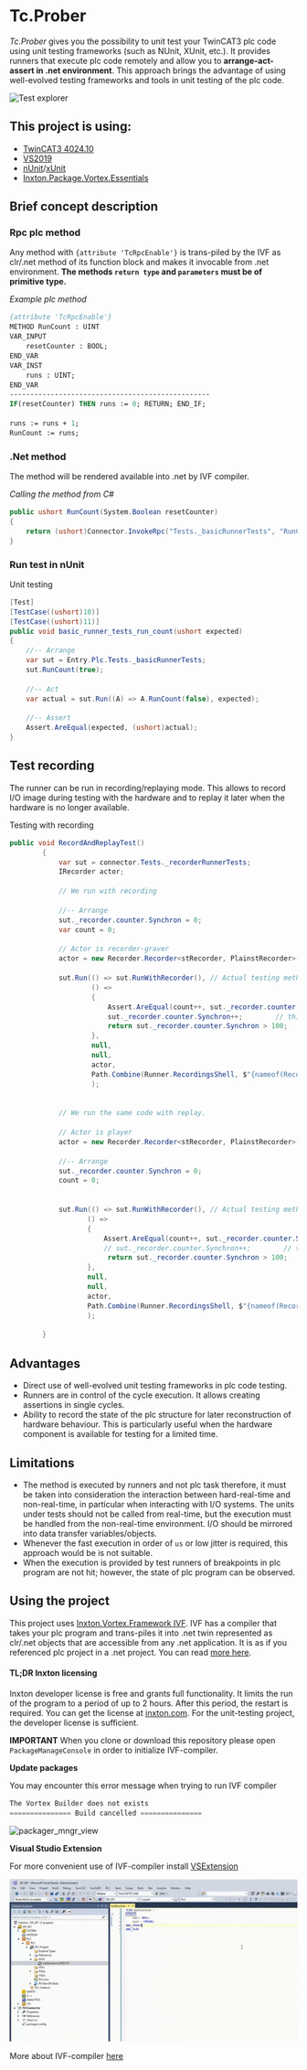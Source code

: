 # Tc.Prober

*Tc.Prober* gives you the possibility to unit test your TwinCAT3 plc code using unit testing frameworks (such as NUnit, XUnit, etc.). It provides runners that execute plc code remotely and allow you to **arrange-act-assert in .net environment**. This approach brings the advantage of using well-evolved testing frameworks and tools in unit testing of the plc code.

![Test explorer](assets/img/test_xplorer.png)

## This project is using:

- [TwinCAT3 4024.10](https://www.beckhoff.com/english.asp?download/tc3-downloads.htm)
- [VS2019](https://visualstudio.microsoft.com/vs/community/)
- [nUnit](https://www.nuget.org/packages/NUnit/)/[xUnit](https://www.nuget.org/packages/xunit/)
- [Inxton.Package.Vortex.Essentials](https://github.com/Inxton/documentation/blob/master/Inxton.Package.Vortex.Essentials/README.md)

## Brief concept description

### Rpc plc method

Any method with ```{attribute 'TcRpcEnable'}``` is trans-piled by the IVF as clr/.net method of its function block and makes it invocable from .net environment. **The methods ```return type``` and ```parameters``` must be of primitive type.**

*Example plc method*

~~~ Pascal
{attribute 'TcRpcEnable'}
METHOD RunCount : UINT
VAR_INPUT
	resetCounter : BOOL;
END_VAR
VAR_INST
	runs : UINT;	
END_VAR
-------------------------------------------------
IF(resetCounter) THEN runs := 0; RETURN; END_IF; 

runs := runs + 1;
RunCount := runs;
~~~

### .Net method

The method will be rendered available into .net by IVF compiler.

*Calling the method from C#*

~~~ C#
public ushort RunCount(System.Boolean resetCounter)
{ 
    return (ushort)Connector.InvokeRpc("Tests._basicRunnerTests", "RunCount", new object[]{resetCounter});
}
~~~

### Run test in nUnit

Unit testing

~~~ C#
[Test]
[TestCase((ushort)10)]
[TestCase((ushort)11)]
public void basic_runner_tests_run_count(ushort expected)
{
    //-- Arrange
    var sut = Entry.Plc.Tests._basicRunnerTests;
    sut.RunCount(true);

    //-- Act
    var actual = sut.Run((A) => A.RunCount(false), expected);

    //-- Assert
    Assert.AreEqual(expected, (ushort)actual);
}
~~~

## Test recording

The runner can be run in recording/replaying mode. This allows to record I/O image during testing with the hardware and to replay it later when the hardware is no longer available.

Testing with recording

~~~ C#
public void RecordAndReplayTest()
        {
            var sut = connector.Tests._recorderRunnerTests;
            IRecorder actor;

            // We run with recording

            //-- Arrange
            sut._recorder.counter.Synchron = 0;
            var count = 0;

            // Actor is recorder-graver
            actor = new Recorder.Recorder<stRecorder, PlainstRecorder>(sut._recorder, RecorderModeEnum.Graver).Actor;

            sut.Run(() => sut.RunWithRecorder(), // Actual testing method.
                    () =>
                    {                        
                        Assert.AreEqual(count++, sut._recorder.counter.Synchron);
                        sut._recorder.counter.Synchron++;        // this line changes the state of plc variable for simulation                       
                        return sut._recorder.counter.Synchron > 100;
                    },
                    null,
                    null,
                    actor,
                    Path.Combine(Runner.RecordingsShell, $"{nameof(RecordAndReplayTest)}.json")
                    );


            // We run the same code with replay. 

            // Actor is player
            actor = new Recorder.Recorder<stRecorder, PlainstRecorder>(sut._recorder, RecorderModeEnum.Player).Actor;

            //-- Arrange
            sut._recorder.counter.Synchron = 0;
            count = 0;


            sut.Run(() => sut.RunWithRecorder(), // Actual testing method.
                   () =>
                   {
                       Assert.AreEqual(count++, sut._recorder.counter.Synchron);
                       // sut._recorder.counter.Synchron++;        // this line changes the state of plc variable for simulation commented out in replay.                      
                        return sut._recorder.counter.Synchron > 100;
                   },
                   null,
                   null,
                   actor,
                   Path.Combine(Runner.RecordingsShell, $"{nameof(RecordAndReplayTest)}.json")
                   );

        }
~~~

## Advantages

- Direct use of well-evolved unit testing frameworks in plc code testing.
- Runners are in control of the cycle execution. It allows creating assertions in single cycles.
- Ability to record the state of the plc structure for later reconstruction of hardware behaviour. This is particularly useful when the hardware component is available for testing for a limited time.

## Limitations

- The method is executed by runners and not plc task therefore, it must be taken into consideration the interaction between hard-real-time and non-real-time, in particular when interacting with I/O systems. The units under tests should not be called from real-time, but the execution must be handled from the non-real-time environment. I/O should be mirrored into data transfer variables/objects.
- Whenever the fast execution in order of ```us``` or low jitter is required, this approach would be is not suitable.
- When the execution is provided by test runners of breakpoints in plc program are not hit; however, the state of plc program can be observed.

## Using the project



This project uses [Inxton.Vortex.Framework IVF](https://github.com/Inxton/documentation). IVF has a compiler that takes your plc program and trans-piles it into .net twin represented as clr/.net objects that are accessible from any .net application. It is as if you referenced plc project in a .net project. You can read [more here](https://github.com/Inxton/documentation/blob/master/apis/Inxton.vortex.compiler.console/Conceptual/TwinObjects.md).

#### TL;DR Inxton licensing

Inxton developer license is free and grants full functionality. It limits the run of the program to a period of up to 2 hours. After this period, the restart is required. You can get the license at [inxton.com](https://www.inxton.com). For the unit-testing project, the developer license is sufficient.

**IMPORTANT** When you clone or download this repository please open ```PackageManageConsole``` in order to initialize IVF-compiler.

**Update packages**

You may encounter this error message when trying to run IVF compiler

~~~ Powershell
The Vortex Builder does not exists
=============== Build cancelled ===============
~~~

![packager_mngr_view](https://raw.githubusercontent.com/Inxton/documentation/master/common/assets/package_manager_console_view.png)

**Visual Studio Extension**

For more convenient use of IVF-compiler install [VSExtension](
https://marketplace.visualstudio.com/items?itemName=Inxton.InxtonVortexBuilderExtensionPre)

![inxton_transpile.gif](https://github.com/Inxton/Examples-Inxton.Package.Vortex.Core/blob/master/assets/inxton_transpile.gif?raw=true)

More about IVF-compiler [here](https://github.com/Inxton/documentation/blob/master/apis/Inxton.vortex.compiler.console/README.md)

